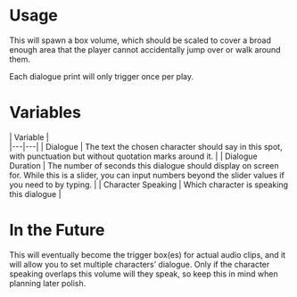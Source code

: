 # Usage

This will spawn a box volume, which should be scaled to cover a broad enough area that the player cannot accidentally jump over or walk around them.

Each dialogue print will only trigger once per play.

# Variables

| Variable |    
|---|---|
| Dialogue           | The text the chosen character should say in this spot, with punctuation but without quotation marks around it.                                                     |
| Dialogue Duration  | The number of seconds this dialogue should display on screen for. While this is a slider, you can input numbers beyond the slider values if you need to by typing. |
| Character Speaking | Which character is speaking this dialogue                                                                                                                          |

# In the Future

This will eventually become the trigger box(es) for actual audio clips, and it will allow you to set multiple characters’ dialogue. Only if the character speaking overlaps this volume will they speak, so keep this in mind when planning later polish.